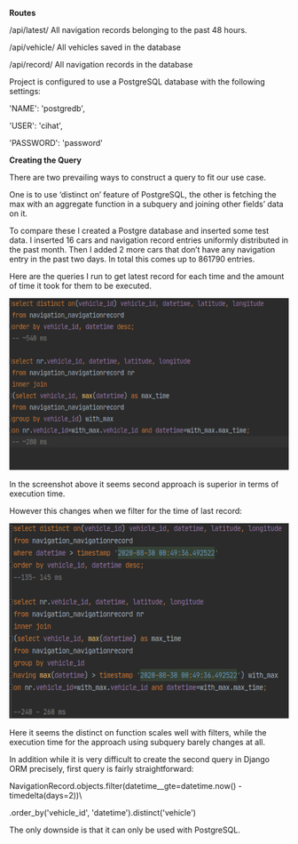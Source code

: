 **Routes**

/api/latest/ All navigation records belonging to the past 48 hours.

/api/vehicle/ All vehicles saved in the database

/api/record/ All navigation records in the database

Project is configured to use a PostgreSQL database with the following
settings:

'NAME': 'postgredb',

'USER': 'cihat',

'PASSWORD': 'password'

**Creating the Query**

There are two prevailing ways to construct a query to fit our use case.

One is to use ‘distinct on’ feature of PostgreSQL, the other is fetching
the max with an aggregate function in a subquery and joining other
fields’ data on it.

To compare these I created a Postgre database and inserted some test data. I
inserted 16 cars and navigation record entries uniformly distributed in
the past month. Then I added 2 more cars that don’t have any navigation
entry in the past two days. In total this comes up to 861790 entries.

Here are the queries I run to get latest record for each time and the
amount of time it took for them to be executed.

<img src="query_comparison_unfiltered.png" style="width:6.26772in;height:3.22222in" />

In the screenshot above it seems second approach is superior in terms of
execution time.

However this changes when we filter for the time of last record:

<img src="query_comparison_filtered.png" style="width:6.25in;height:3.65625in" />

Here it seems the distinct on function scales well with filters, while
the execution time for the approach using subquery barely changes at
all.

In addition while it is very difficult to create the second query in
Django ORM precisely, first query is fairly straightforward:

NavigationRecord.objects.filter(datetime\_\_gte=datetime.now() -
timedelta(days=2))\\

.order\_by('vehicle\_id', 'datetime').distinct('vehicle')

The only downside is that it can only be used with PostgreSQL.
